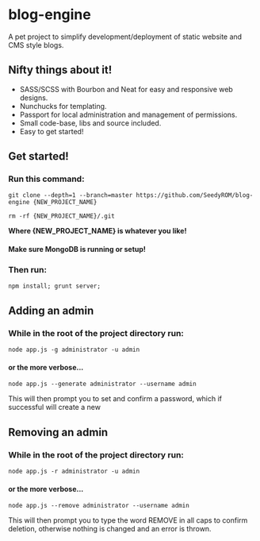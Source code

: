 # blog-engine

A pet project to simplify development/deployment of static website and CMS style blogs.

## Nifty things about it!

- SASS/SCSS with Bourbon and Neat for easy and responsive web designs.
- Nunchucks for templating.
- Passport for local administration and management of permissions.
- Small code-base, libs and source included.
- Easy to get started!

## Get started!

### Run this command:

`git clone --depth=1 --branch=master https://github.com/SeedyROM/blog-engine {NEW_PROJECT_NAME}`

`rm -rf {NEW_PROJECT_NAME}/.git`

__Where {NEW_PROJECT_NAME} is whatever you like!__

#### Make sure MongoDB is running or setup!

### Then run:

`npm install; grunt server;`

## Adding an admin

### While in the root of the project directory run:

`node app.js -g administrator -u admin`

#### or the more verbose...

`node app.js --generate administrator --username admin`

This will then prompt you to set and confirm a password, which if successful will create a new

## Removing an admin

### While in the root of the project directory run:

`node app.js -r administrator -u admin`

#### or the more verbose...

`node app.js --remove administrator --username admin`

This will then prompt you to type the word REMOVE in all caps to confirm deletion, otherwise nothing is changed and an error is thrown.
